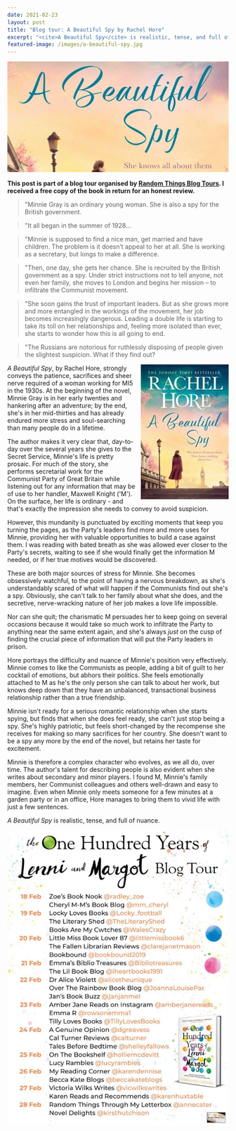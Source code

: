 ```yaml
---
date: 2021-02-23
layout: post
title: "Blog tour: A Beautiful Spy by Rachel Hore"
excerpt: "<cite>A Beautiful Spy</cite> is realistic, tense, and full of nuance."
featured-image: /images/a-beautiful-spy.jpg
---
```


![A Beautiful Spy](/images/a-beautiful-spy.jpg)

**This post is part of a blog tour organised by [Random Things Blog Tours](http://randomthingsthroughmyletterbox.blogspot.com/p/services-to-publishers-authors-blog.html). I received a free copy of the book in return for an honest review.**

> "Minnie Gray is an ordinary young woman. She is also a spy for the British
government.

> "It all began in the summer of 1928...

> "Minnie is supposed to find a nice man, get married and have children. The problem is it doesn’t appeal to her at all. She is working as a secretary, but longs to make a difference.

> "Then, one day, she gets her chance. She is recruited by the British government as a spy. Under strict instructions not to tell anyone, not even her family, she moves to London and begins her mission – to infiltrate the Communist movement.

> "She soon gains the trust of important leaders. But as she grows more and more entangled in the workings of the movement, her job becomes increasingly dangerous. Leading a double life is starting to take its toll on her relationships and, feeling more isolated than ever, she starts to wonder how this is all going to end.

> "The Russians are notorious for ruthlessly disposing of people given the slightest suspicion. What if they find out?

<img src="/images/a-beautiful-spy-200.jpg" alt="A Beautiful Spy" style="float: right; margin-bottom: 10px; margin-left: 10px;">

<cite>A Beautiful Spy</cite>, by Rachel Hore, strongly conveys the patience, sacrifices and sheer nerve required of a woman working for MI5 in the 1930s. At the beginning of the novel, Minnie Gray is in her early twenties and hankering after an adventure; by the end, she's in her mid-thirties and has already endured more stress and soul-searching than many people do in a lifetime.

The author makes it very clear that, day-to-day over the several years she gives to the Secret Service, Minnie's life is pretty prosaic. For much of the story, she performs secretarial work for the Communist Party of Great Britain while listening out for any information that may be of use to her handler, Maxwell Knight ('M'). On the surface, her life is ordinary - and that's exactly the impression she needs to convey to avoid suspicion.

However, this mundanity is punctuated by exciting moments that keep you turning the pages, as the Party's leaders find more and more uses for Minnie, providing her with valuable opportunities to build a case against them. I was reading with bated breath as she was allowed ever closer to the Party's secrets, waiting to see if she would finally get the information M needed, or if her true motives would be discovered.

These are both major sources of stress for Minnie. She becomes obsessively watchful, to the point of having a nervous breakdown, as she's understandably scared of what will happen if the Communists find out she's a spy. Obviously, she can't talk to her family about what she does, and the secretive, nerve-wracking nature of her job makes a love life impossible.

Nor can she quit; the charismatic M persuades her to keep going on several occasions because it would take so much work to infiltrate the Party to anything near the same extent again, and she's always *just* on the cusp of finding the crucial piece of information that will put the Party leaders in prison.

Hore portrays the difficulty and nuance of Minnie's position very effectively. Minnie comes to like the Communists as people, adding a bit of guilt to her cocktail of emotions, but abhors their politics. She feels emotionally attached to M as he's the only person she can talk to about her work, but knows deep down that they have an unbalanced, transactional business relationship rather than a true friendship.

Minnie isn't ready for a serious romantic relationship when she starts spying, but finds that when she does feel ready, she can't just stop being a spy. She's highly patriotic, but feels short-changed by the recompense she receives for making so many sacrifices for her country. She doesn't want to be a spy any more by the end of the novel, but retains her taste for excitement.

Minnie is therefore a complex character who evolves, as we all do, over time. The author's talent for describing people is also evident when she writes about secondary and minor players. I found M, Minnie's family members, her Communist colleagues and others well-drawn and easy to imagine. Even when Minnie only meets someone for a few minutes at a garden party or in an office, Hore manages to bring them to vivid life with just a few sentences.

<cite>A Beautiful Spy</cite> is realistic, tense, and full of nuance.

![The One Hundred Years of Lenni and Margot blog tour banner](/images/the-one-hundred-years-of-lenni-and-margot-banner.jpg)
